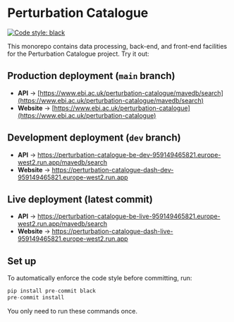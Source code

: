 # Perturbation Catalogue

[![Code style: black](https://img.shields.io/badge/code%20style-black-000000.svg)](https://github.com/psf/black)

This monorepo contains data processing, back-end, and front-end facilities for the Perturbation Catalogue project. Try it out:

## Production deployment (`main` branch)
* **API** → [https://www.ebi.ac.uk/perturbation-catalogue/mavedb/search](https://www.ebi.ac.uk/perturbation-catalogue/mavedb/search)
* **Website** → [https://www.ebi.ac.uk/perturbation-catalogue](https://www.ebi.ac.uk/perturbation-catalogue)

## Development deployment (`dev` branch)
* **API** → https://perturbation-catalogue-be-dev-959149465821.europe-west2.run.app/mavedb/search
* **Website** → https://perturbation-catalogue-dash-dev-959149465821.europe-west2.run.app


## Live deployment (latest commit)
* **API** → https://perturbation-catalogue-be-live-959149465821.europe-west2.run.app/mavedb/search
* **Website** → https://perturbation-catalogue-dash-live-959149465821.europe-west2.run.app

## Set up
To automatically enforce the code style before committing, run:

```python
pip install pre-commit black
pre-commit install
```

You only need to run these commands once.
